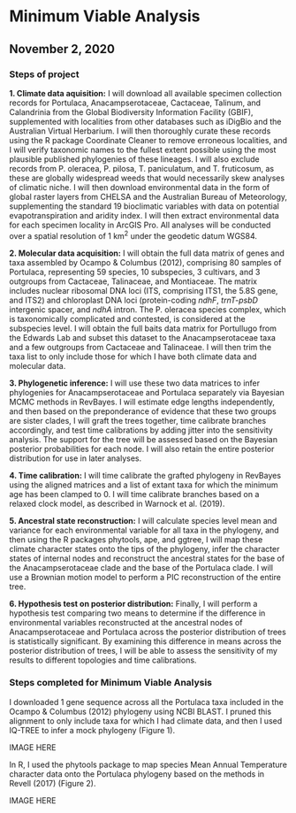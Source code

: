 # Minimum Viable Analysis
## November 2, 2020

### Steps of project

**1. Climate data aquisition:** I will download all available specimen collection records for Portulaca, Anacampserotaceae, Cactaceae, Talinum, and Calandrinia from the Global Biodiversity Information Facility (GBIF), supplemented with localities from other databases such as iDigBio and the Australian Virtual Herbarium. I will then thoroughly curate these records using the R package Coordinate Cleaner to remove erroneous localities, and I will verify taxonomic names to the fullest extent possible using the most plausible published phylogenies of these lineages. I will also exclude records from P. oleracea, P. pilosa, T. paniculatum, and T. fruticosum, as these are globally widespread weeds that would necessarily skew analyses of climatic niche. I will then download environmental data in the form of global raster layers from CHELSA and the Australian Bureau of Meteorology, supplementing the standard 19 bioclimatic variables with data on potential evapotranspiration and aridity index. I will then extract environmental data for each specimen locality in ArcGIS Pro. All analyses will be conducted over a spatial resolution of 1 km<sup>2</sup> under the geodetic datum WGS84.

**2. Molecular data acquisition:** I will obtain the full data matrix of genes and taxa assembled by Ocampo & Columbus (2012), comprising 80 samples of Portulaca, representing 59 species, 10 subspecies, 3 cultivars, and 3 outgroups from Cactaceae, Talinaceae, and Montiaceae. The matrix includes nuclear ribosomal DNA loci (ITS, comprising ITS1, the 5.8S gene, and ITS2) and chloroplast DNA loci (protein-coding *ndhF*, *trnT-psbD* intergenic spacer, and *ndhA* intron. The P. oleracea species complex, which is taxonomically complicated and contested, is considered at the subspecies level. I will obtain the full baits data matrix for Portullugo from the Edwards Lab and subset this dataset to the Anacampserotaceae taxa and a few outgroups from Cactaceae and Talinaceae. I will then trim the taxa list to only include those for which I have both climate data and molecular data. 

**3. Phylogenetic inference:** I will use these two data matrices to infer phylogenies for Anacampserotaceae and Portulaca separately via Bayesian MCMC methods in RevBayes. I will estimate edge lengths independently, and then based on the preponderance of evidence that these two groups are sister clades, I will graft the trees together, time calibrate branches accordingly, and test time calibrations by adding jitter into the sensitivity analysis. The support for the tree will be assessed based on the Bayesian posterior probabilities for each node. I will also retain the entire posterior distribution for use in later analyses.

**4. Time calibration:** I will time calibrate the grafted phylogeny in RevBayes using the aligned matrices and a list of extant taxa for which the minimum age has been clamped to 0. I will time calibrate branches based on a relaxed clock model, as described in Warnock et al. (2019). 

**5. Ancestral state reconstruction:** I will calculate species level mean and variance for each environmental variable for all taxa in the phylogeny, and then using the R packages phytools, ape, and ggtree, I will map these climate character states onto the tips of the phylogeny, infer the character states of internal nodes and reconstruct the ancestral states for the base of the Anacampserotaceae clade and the base of the Portulaca clade. I will use a Brownian motion model to perform a PIC reconstruction of the entire tree.

**6. Hypothesis test on posterior distribution:** Finally, I will perform a hypothesis test comparing two means to determine if the difference in environmental variables reconstructed at the ancestral nodes of Anacampserotaceae and Portulaca across the posterior distribution of trees is statistically significant. By examining this difference in means across the posterior distribution of trees, I will be able to assess the sensitivity of my results to different topologies and time calibrations.

### Steps completed for Minimum Viable Analysis

I downloaded 1 gene sequence across all the Portulaca taxa included in the Ocampo & Columbus (2012) phylogeny using NCBI BLAST. I pruned this alignment to only include taxa for which I had climate data, and then I used IQ-TREE to infer a mock phylogeny (Figure 1).

IMAGE HERE

In R, I used the phytools package to map species Mean Annual Temperature character data onto the Portulaca phylogeny based on the methods in Revell (2017) (Figure 2).

IMAGE HERE

